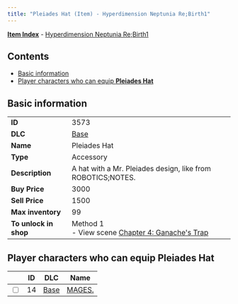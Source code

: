 ```yaml
---
title: "Pleiades Hat (Item) - Hyperdimension Neptunia Re;Birth1"
---
```


[**Item Index**](/neptunia/rb1/item/index.html) - [Hyperdimension Neptunia Re;Birth1](/neptunia/rb1)

## Contents

- [Basic information](#basic-information)
- [Player characters who can equip **Pleiades Hat**](#player-characters-who-can-equip-pleiades-hat)

## Basic information

|   |   |
| -- | -- |
| **ID** | 3573 |
| **DLC** | [Base](/neptunia/rb1/dlc/1-base.html) |
| **Name** | Pleiades Hat |
| **Type** | Accessory |
| **Description** | A hat with a Mr. Pleiades design, like from ROBOTICS;NOTES. |
| **Buy Price** | 3000 |
| **Sell Price** | 1500 |
| **Max inventory** | 99 |
| **To unlock in shop** | Method 1<br />- View scene [Chapter 4: Ganache's Trap](/neptunia/rb1/scene/1-417-chapter-4-ganaches-trap.html) |

## Player characters who can equip **Pleiades Hat**

|    | ID | DLC | Name |
| -- | -- | --- | ---- |
| <input type="checkbox" id="rb1-player-1-14" class="trackbox" /> | 14 | [Base](/neptunia/rb1/dlc/1-base.html) | [MAGES.](/neptunia/rb1/player/1-14-mages.html) |